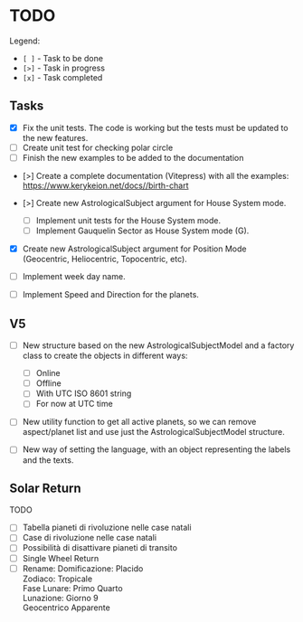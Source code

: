 # TODO

Legend:

- `[ ]` - Task to be done
- `[>]` - Task in progress
- `[x]` - Task completed

## Tasks

- [x] Fix the unit tests. The code is working but the tests must be updated to the new features.
- [ ] Create unit test for checking polar circle
- [ ] Finish the new examples to be added to the documentation
- [>] Create a complete documentation (Vitepress) with all the examples: https://www.kerykeion.net/docs//birth-chart

- [>] Create new AstrologicalSubject argument for House System mode.
  - [ ] Implement unit tests for the House System mode.
  - [ ] Implement Gauquelin Sector as House System mode (G).
- [x] Create new AstrologicalSubject argument for Position Mode (Geocentric, Heliocentric, Topocentric, etc).
- [ ] Implement week day name.
- [ ] Implement Speed and Direction for the planets.


## V5

- [ ] New structure based on the new AstrologicalSubjectModel and a factory class to create the objects in different ways:

  - [ ] Online
  - [ ] Offline
  - [ ] With UTC ISO 8601 string
  - [ ] For now at UTC time

- [ ] New utility function to get all active planets, so we can remove aspect/planet list and use just the AstrologicalSubjectModel structure.

- [ ] New way of setting the language, with an object representing the labels and the texts.


## Solar Return

TODO
- [ ] Tabella pianeti di rivoluzione nelle case natali
- [ ] Case di rivoluzione nelle case natali
- [ ] Possibilità di disattivare pianeti di transito
- [ ] Single Wheel Return 
- [ ] Rename:
      Domificazione: Placido  
      Zodiaco: Tropicale  
      Fase Lunare: Primo Quarto  
      Lunazione: Giorno 9  
      Geocentrico Apparente
